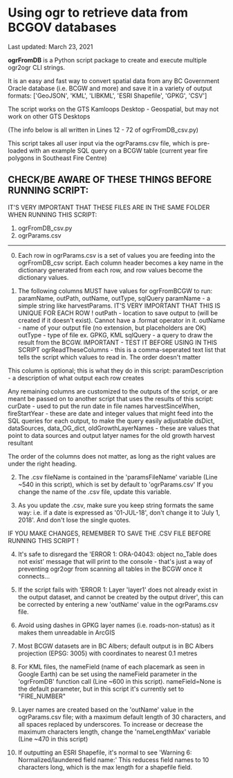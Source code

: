 
# Using ogr to retrieve data from BCGOV databases
Last updated: March 23, 2021

__ogrFromDB__ is a Python script package to create and execute multiple ogr2ogr CLI strings.


It is an easy and fast way to convert spatial data from any BC Government Oracle database (i.e. BCGW and more)
and save it in a variety of output formats:
['GeoJSON', 'KML', 'LIBKML', 'ESRI Shapefile', 'GPKG', 'CSV']

The script works on the GTS Kamloops Desktop - Geospatial, but may not work on other GTS Desktops

(The info below is all written in Lines 12 - 72 of ogrFromDB_csv.py)

This script takes all user input via the ogrParams.csv file, which is pre-loaded with an example SQL query on a BCGW table (current year fire polygons in Southeast Fire Centre)

CHECK/BE AWARE OF THESE THINGS BEFORE RUNNING SCRIPT:
--------------------------------------------------------------------------------------
IT'S VERY IMPORTANT THAT THESE FILES ARE IN THE SAME FOLDER WHEN RUNNING THIS SCRIPT:
1. ogrFromDB_csv.py
2. ogrParams.csv
--------------------------------------------------------------------------------------

0. Each row in ogrParams.csv is a set of values you are feeding into the ogrFromDB_csv script.
Each column header becomes a key name in the dictionary generated from each row, and row values become the dictionary values.

1. The following columns MUST have values for ogrFromBCGW to run: paramName, outPath, outName, outType, sqlQuery
paramName - a simple string like harvestParams. IT'S VERY IMPORTANT THAT THIS IS UNIQUE FOR EACH ROW !
outPath - location to save output to (will be created if it doesn't exist). Cannot have a .format operator in it.
outName - name of your output file (no extension, but placeholders are OK)
outType - type of file ex. GPKG, KML
sqlQuery - a query to draw the result from the BCGW. IMPORTANT - TEST IT BEFORE USING IN THIS SCRIPT
ogrReadTheseColumns - this is a comma-seperated text list that tells the script which values to read in. The order doesn't matter

This column is optional; this is what they do in this script:
paramDescription - a description of what output each row creates

Any remaining columns are customized to the outputs of the script,
or are meant be passed on to another script that uses the results of this script:
curDate - used to put the run date in file names
harvestSinceWhen, fireStartYear  - these are date and integer values that might feed into the SQL queries for each output, to make the query easily adjustable
dsDict, dataSources, data_OG_dict, oldGrowthLayerNames - these are values that point to data sources and output latyer names for the old growth harvest resultant

The order of the columns does not matter, as long as the right values are under the right heading.

2. The .csv fileName is contained in the 'paramsFileName' variable (Line ~540 in this script), 
which is set by default to 'ogrParams.csv'
If you change the name of the .csv file, update this variable.

3. As you update the .csv, make sure you keep string formats the same way:
i.e. if a date is expressed as '01-JUL-18', don't change it to 'July 1, 2018'. And don't lose the single quotes.

IF YOU MAKE CHANGES, REMEMBER TO SAVE THE .CSV FILE BEFORE RUNNING THIS SCRIPT !

4. It's safe to disregard the 'ERROR 1: ORA-04043: object no_Table does not exist' message that will print to the console - that's just a way of preventing
   ogr2ogr from scanning all tables in the BCGW once it connects...

5. If the script fails with 'ERROR 1: Layer 'layer1' does not already exist in the output dataset, and cannot be created by the output driver',
   this can be corrected by entering a new 'outName' value in the ogrParams.csv file.

6. Avoid using dashes in GPKG layer names (i.e. roads-non-status) as it makes them unreadable in ArcGIS

7. Most BCGW datasets are in BC Albers; default output is in BC Albers projection (EPSG: 3005) with coordinates to nearest 0.1 metres

8. For KML files, the nameField (name of each placemark as seen in Google Earth) can be set using the nameField parameter
   in the 'ogrFromDB' function call (Line ~600 in this script).  nameField=None is the default parameter, but in this script it's currently set to "FIRE_NUMBER"

9. Layer names are created based on the 'outName' value in the ogrParams.csv file;
with a maximum default length of 30 characters, and all spaces replaced by underscores.
To increase or decrease the maximum characters length, change the 'nameLengthMax' variable (Line ~470 in this script)

10. If outputting an ESRI Shapefile, it's normal to see 'Warning 6: Normalized/laundered field name:' This reducess field names to 10 characters long, which is the max length for a shapefile field.



